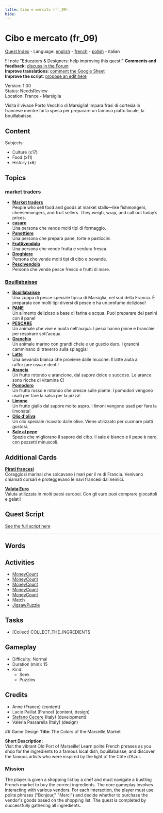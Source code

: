 ```yaml
---
title: Cibo e mercato (fr_09)
hide:
---
```


# Cibo e mercato (fr_09)
[Quest Index](./index.it.md) - Language: [english](./fr_09.md) - [french](./fr_09.fr.md) - [polish](./fr_09.pl.md) - italian

!!! note "Educators & Designers: help improving this quest!"
    **Comments and feedback**: [discuss in the Forum](https://vgwb.discourse.group/t/fr-09-the-colors-of-the-marseille-market/28/1)  
    **Improve translations**: [comment the Google Sheet](https://docs.google.com/spreadsheets/d/1FPFOy8CHor5ArSg57xMuPAG7WM27-ecDOiU-OmtHgjw/edit?gid=1243903291#gid=1243903291)  
    **Improve the script**: [propose an edit here](https://github.com/vgwb/Antura/blob/main/Assets/_discover/_quests/FR_09%20Food%20&%20Market/FR_09%20Food%20&%20Market%20-%20Yarn%20Script.yarn)  

Version: 1.00  
Status: NeedsReview  
Location: France - Marsiglia

Visita il vivace Porto Vecchio di Marsiglia! Impara frasi di cortesia in francese mentre fai la spesa per preparare un famoso piatto locale, la bouillabaisse.

## Content
Subjects: 

  - Culture (x17)
  - Food (x11)
  - History (x6)

## Topics
### [market traders](../topics/index.md#marketers)

  - **[Market traders](../cards/index.md#market_traders)**  
    People who sell food and goods at market stalls—like fishmongers, cheesemongers, and fruit sellers. They weigh, wrap, and call out today’s prices.  
  - **[casaro](../cards/index.md#person_cheesemonger)**  
    Una persona che vende molti tipi di formaggio.  
  - **[Panettiere](../cards/index.md#person_baker)**  
    Una persona che prepara pane, torte e pasticcini.  
  - **[Fruttivendolo](../cards/index.md#person_greengrocer)**  
    Una persona che vende frutta e verdura fresca.  
  - **[Droghiere](../cards/index.md#person_grocer)**  
    Persona che vende molti tipi di cibo e bevande.  
  - **[Pescivendolo](../cards/index.md#person_fishmonger)**  
    Persona che vende pesce fresco e frutti di mare.  
### [Bouillabaisse](../topics/index.md#bouillabaisse)

  - **[Bouillabaisse](../cards/index.md#bouillabaisse)**  
    Una zuppa di pesce speciale tipica di Marsiglia, nel sud della Francia. È preparata con molti tipi diversi di pesce e ha un profumo delizioso!  
  - **[PANE](../cards/index.md#food_bread)**  
    Un alimento delizioso a base di farina e acqua. Puoi preparare dei panini con il pane!  
  - **[PESCARE](../cards/index.md#food_fish)**  
    Un animale che vive e nuota nell'acqua. I pesci hanno pinne e branchie per respirare sott'acqua.  
  - **[Granchio](../cards/index.md#food_crab)**  
    Un animale marino con grandi chele e un guscio duro. I granchi camminano di traverso sulla spiaggia!  
  - **[Latte](../cards/index.md#food_milk)**  
    Una bevanda bianca che proviene dalle mucche. Il latte aiuta a rafforzare ossa e denti!  
  - **[Arancia](../cards/index.md#food_orange)**  
    Un frutto rotondo e arancione, dal sapore dolce e succoso. Le arance sono ricche di vitamina C!  
  - **[Pomodoro](../cards/index.md#food_tomato)**  
    Un frutto rosso e rotondo che cresce sulle piante. I pomodori vengono usati per fare la salsa per la pizza!  
  - **[Limone](../cards/index.md#food_lemon)**  
    Un frutto giallo dal sapore molto aspro. I limoni vengono usati per fare la limonata!  
  - **[Olio d'oliva](../cards/index.md#food_olive_oil)**  
    Un olio speciale ricavato dalle olive. Viene utilizzato per cucinare piatti gustosi.  
  - **[Sale al pepe](../cards/index.md#food_pepper_salt)**  
    Spezie che migliorano il sapore del cibo. Il sale è bianco e il pepe è nero, con pezzetti minuscoli.  

## Additional Cards
**[Pirati francesi](../cards/index.md#pirates)**  
Coraggiosi marinai che solcavano i mari per il re di Francia. Venivano chiamati corsari e proteggevano le navi francesi dai nemici.  

**[Valuta Euro](../cards/index.md#currency_euro)**  
Valuta utilizzata in molti paesi europei. Con gli euro puoi comprare giocattoli e gelati!  

## Quest Script

[See the full script here](./fr_09-script.it.md)

---

## Words
## Activities
- [MoneyCount](../activities/index.md#MoneyCount)
- [MoneyCount](../activities/index.md#MoneyCount)
- [MoneyCount](../activities/index.md#MoneyCount)
- [MoneyCount](../activities/index.md#MoneyCount)
- [MoneyCount](../activities/index.md#MoneyCount)
- [Match](../activities/index.md#Match)
- [JigsawPuzzle](../activities/index.md#JigsawPuzzle)

## Tasks
- [Collect] COLLECT_THE_INGREDIENTS
## Gameplay
- Difficulty: Normal
- Duration (min): 15
- Kind:
  - Seek
  - Puzzles
## Credits
- Anne (France) (content)
- Lucie Paillat (France) (content, design)
- [Stefano Cecere](https://stefanocecere.com) (Italy) (development)
- Valeria Passarella (Italy) (design)

## Game Design
**Title**: The Colors of the Marseille Market

**Short Description:**  
Visit the vibrant Old Port of Marseille! Learn polite French phrases as you shop for the ingredients to a famous local dish, bouillabaisse, and discover the famous artists who were inspired by the light of the Côte d'Azur.

### Mission
The player is given a shopping list by a chef and must navigate a bustling French market to buy the correct ingredients. The core gameplay involves interacting with various vendors. For each interaction, the player must use polite phrases ("Bonjour," "Merci") and decide whether to purchase the vendor's goods based on the shopping list. The quest is completed by successfully gathering all ingredients.

